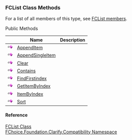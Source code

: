 ﻿### FCList Class Methods

For a list of all members of this type, see [FCList members](FChoice.Foundation.Clarify.Compatibility~FChoice.Foundation.Clarify.Compatibility.FCList_members.md).

Public Methods

|   | Name | Description |
| --- | --- | --- |
| ![Public Method](dotnetimages/publicMethod.png) | [AppendItem](FChoice.Foundation.Clarify.Compatibility~FChoice.Foundation.Clarify.Compatibility.FCList~AppendItem.md) |   |
| ![Public Method](dotnetimages/publicMethod.png) | [AppendSingleItem](FChoice.Foundation.Clarify.Compatibility~FChoice.Foundation.Clarify.Compatibility.FCList~AppendSingleItem.md) |   |
| ![Public Method](dotnetimages/publicMethod.png) | [Clear](FChoice.Foundation.Clarify.Compatibility~FChoice.Foundation.Clarify.Compatibility.FCList~Clear.md) |   |
| ![Public Method](dotnetimages/publicMethod.png) | [Contains](FChoice.Foundation.Clarify.Compatibility~FChoice.Foundation.Clarify.Compatibility.FCList~Contains.md) |   |
| ![Public Method](dotnetimages/publicMethod.png) | [FindFirstindex](FChoice.Foundation.Clarify.Compatibility~FChoice.Foundation.Clarify.Compatibility.FCList~FindFirstindex.md) |   |
| ![Public Method](dotnetimages/publicMethod.png) | [GetItemByIndex](FChoice.Foundation.Clarify.Compatibility~FChoice.Foundation.Clarify.Compatibility.FCList~GetItemByIndex.md) |   |
| ![Public Method](dotnetimages/publicMethod.png) | [ItemByIndex](FChoice.Foundation.Clarify.Compatibility~FChoice.Foundation.Clarify.Compatibility.FCList~ItemByIndex.md) |   |
| ![Public Method](dotnetimages/publicMethod.png) | [Sort](FChoice.Foundation.Clarify.Compatibility~FChoice.Foundation.Clarify.Compatibility.FCList~Sort.md) |   |





#### Reference

[FCList Class](FChoice.Foundation.Clarify.Compatibility~FChoice.Foundation.Clarify.Compatibility.FCList.md)  
[FChoice.Foundation.Clarify.Compatibility Namespace](FChoice.Foundation.Clarify.Compatibility~FChoice.Foundation.Clarify.Compatibility_namespace.md)